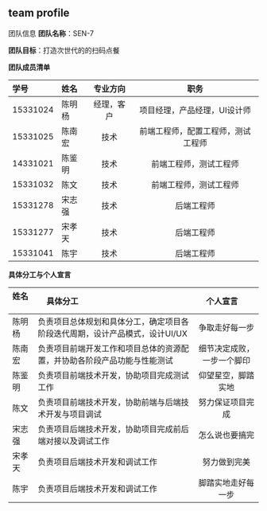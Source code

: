 ## team profile

团队信息
**团队名称**：SEN-7

**团队目标**：打造次世代的的扫码点餐

**团队成员清单**

| 学号       |     姓名  |   专业方向|职务      |
| :-------- | :--------| :------: |:------:|
| 15331024  |   陈明杨  |  经理，客户|项目经理，产品经理，UI设计师|
| 15331025  |   陈南宏  |  技术     |前端工程师，配置工程师，测试工程师|
| 14331021  |   陈鉴明  |  技术     |前端工程师，测试工程师|
| 15331032  |   陈文    |  技术     |前端工程师，测试工程师|
| 15331278  |   宋志强  |  技术     |后端工程师|
| 15331277  |   宋孝天  |  技术     |后端工程师|
| 15331041  |   陈宇    |  技术     |后端工程师|


**具体分工与个人宣言**

| 姓名       |     具体分工  |个人宣言      |
| :-------- | :--------|:------:|
|陈明杨|负责项目总体规划和具体分工，确定项目各阶段迭代周期，设计产品模式，设计UI/UX|争取走好每一步|
|陈南宏|负责项目前端开发工作和项目总体的资源配置，并协助各阶段产品功能与性能测试|细节决定成败，一步一个脚印|
|陈鉴明|负责项目前端技术开发，协助项目完成测试工作|仰望星空，脚踏实地|
|陈文|负责项目前端技术开发，协助前端与后端技术开发与项目调试|努力保证项目完成|
|宋志强|负责项目后端技术开发，协助项目完成前后端对接以及调试工作|怎么说也要搞完|
|宋孝天|负责项目后端技术开发和调试工作|努力做到完美|
|陈宇|负责项目后端技术开发和调试工作|脚踏实地走好每一步|

